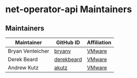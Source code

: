 # net-operator-api Maintainers

## Maintainers

| Maintainer | GitHub ID | Affiliation |
| --------------- | --------- | ----------- |
| Bryan Venteicher | [bryanv](https://github.com/bryanv) | [VMware](https://www.github.com/vmware/) |
| Derek Beard | [derekbeard](https://github.com/derekbeard) | [VMware](https://www.github.com/vmware/) |
| Andrew Kutz |[akutz](https://github.com/akutz)| [VMware](https://www.github.com/vmware/) |
